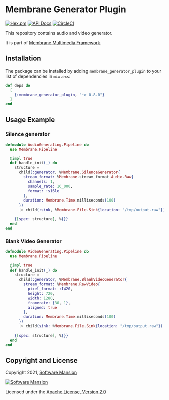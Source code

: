 # Membrane Generator Plugin

[![Hex.pm](https://img.shields.io/hexpm/v/membrane_generator_plugin.svg)](https://hex.pm/packages/membrane_generator_plugin)
[![API Docs](https://img.shields.io/badge/api-docs-yellow.svg?style=flat)](https://hexdocs.pm/membrane_generator_plugin)
[![CircleCI](https://circleci.com/gh/membraneframework/membrane_generator_plugin.svg?style=svg)](https://circleci.com/gh/membraneframework/membrane_generator_plugin)

This repository contains audio and video generator.

It is part of [Membrane Multimedia Framework](https://membraneframework.org).

## Installation

The package can be installed by adding `membrane_generator_plugin` to your list of dependencies in `mix.exs`:

```elixir
def deps do
  [
	{:membrane_generator_plugin, "~> 0.8.0"}
  ]
end
```

## Usage Example

### Silence generator
```elixir
defmodule AudioGenerating.Pipeline do
  use Membrane.Pipeline

  @impl true
  def handle_init(_) do
    structure =
      child(:generator, %Membrane.SilenceGenerator{
        stream_format: %Membrane.stream_format.Audio.Raw{
          channels: 1,
          sample_rate: 16_000,
          format: :s16le
        },
        duration: Membrane.Time.milliseconds(100)
      })
      |> child(:sink, %Membrane.File.Sink{location: "/tmp/output.raw"})

    {[spec: structure], %{}}
  end
end
```

### Blank Video Generator
```elixir
defmodule VideoGenerating.Pipeline do
  use Membrane.Pipeline

  @impl true
  def handle_init(_) do
    structure =
      child(:generator, %Membrane.BlankVideoGenerator{
        stream_format: %Membrane.RawVideo{
          pixel_format: :I420,
          height: 720,
          width: 1280,
          framerate: {30, 1},
          aligned: true
        },
        duration: Membrane.Time.milliseconds(100)
      })
      |> child(sink: %Membrane.File.Sink{location: "/tmp/output.raw"})

    {[spec: structure], %{}}
  end
end
```

## Copyright and License

Copyright 2021, [Software Mansion](https://swmansion.com/?utm_source=git&utm_medium=readme&utm_campaign=membrane_generator_plugin)

[![Software Mansion](https://logo.swmansion.com/logo?color=white&variant=desktop&width=200&tag=membrane-github)](https://swmansion.com/?utm_source=git&utm_medium=readme&utm_campaign=membrane_generator_plugin)

Licensed under the [Apache License, Version 2.0](LICENSE)
